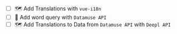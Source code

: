 - [ ] 🗺️ Add Translations with `vue-i18n`
- [ ] 📙 Add word query with `Datamuse API`
- [ ] 🗺️ Add Translations to Data from `Datamuse API` with `Deepl API`